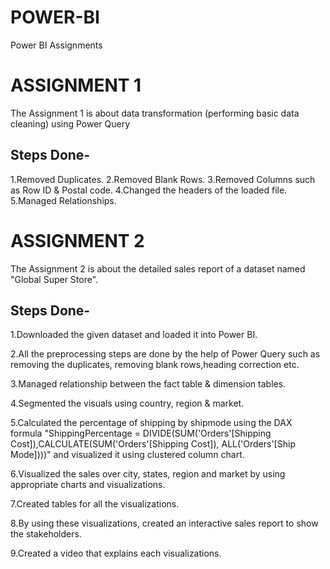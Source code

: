 # POWER-BI

Power BI Assignments

# ASSIGNMENT 1

The Assignment 1 is about data transformation (performing basic data cleaning) using Power Query

## Steps Done-

1.Removed Duplicates. 2.Removed Blank Rows. 3.Removed Columns such as Row ID & Postal code. 4.Changed the headers of the loaded file. 5.Managed Relationships.

# ASSIGNMENT 2
The Assignment 2 is about the detailed sales report of a dataset named "Global Super Store".

## Steps Done-

1.Downloaded the given dataset and loaded it into Power BI.

2.All the preprocessing steps are done by the help of Power Query such as removing the duplicates, removing blank rows,heading correction etc.

3.Managed relationship between the fact table & dimension tables.

4.Segmented the visuals using country, region & market.

5.Calculated the percentage of shipping by shipmode using the DAX formula "ShippingPercentage = DIVIDE(SUM('Orders'[Shipping Cost]),CALCULATE(SUM('Orders'[Shipping Cost]), ALL('Orders'[Ship Mode])))" and visualized it using clustered column chart.

6.Visualized the sales over city, states, region and market by using appropriate charts and visualizations.

7.Created tables for all the visualizations.

8.By using these visualizations, created an interactive sales report to show the stakeholders.

9.Created a video that explains each visualizations.
